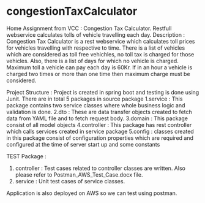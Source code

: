 # congestionTaxCalculator
Home Assignment from VCC : Congestion Tax Calculator. Restfull webservice calculates tolls of vehicle travelling each day. 
Description : 
Congestion Tax Calculator is a rest webservice which calculates toll prices for vehicles travelling with respective to time.
There is a list of vehicles which are considered as toll free vehichles, no toll tax is charged for those vehicles.
Also, there is a list of days for which no vehicle is charged.
Maximum toll a vehicle can pay each day is 60Kr.
If in an hour a vehicle is charged two times or more than one time then maximum charge must be considered.

Project Structure : 
Project is created in spring boot and testing is done using Junit.
There are in total 5 packages in source package
  1.service : This package contains two service classes where whole business logic and validation is done.
  2.dto : These are data transfer objects created to fetch data from YAML file and to fetch request body.
  3.domain : This package consist of all model objects
  4.controller : This package has rest controller which calls services created in service package
  5.config : classes created in this package consist of configuration properties which are required and configured at the time of server start up and some constants
  
  TEST Package :
  1. controller : Test cases related to controller classes are written. Also please refer to Postman_AWS_Test_Case.docx file.
  2. service : Unit test cases of service classes.
  
  Application is also deployed on AWS so we can test using postman.
